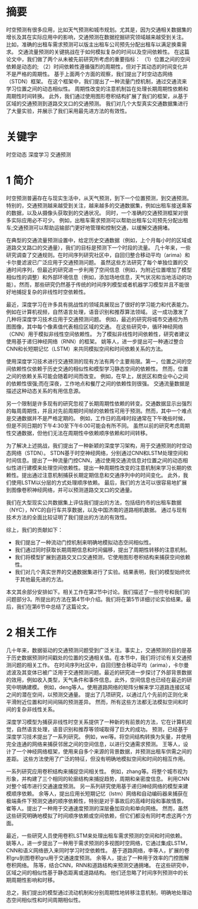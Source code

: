 # 摘要

时空预测有很多应用，比如天气预测和城市规划。尤其是，因为交通相关数据集的增长及其在实际应用中的影响，交通预测在数据挖掘研究领域越来越受到关注。
比如，准确的出租车需求预测可以版主出租车公司预先分配出租车以满足换乘需求。
交通流量预测的关键挑战在于如何模拟复杂的时间以及空间依赖性。
在这篇论文中，我们做了两个从未被先前研究所考虑的重要指标：
（1）位置之间的空间依赖是动态的;
（2）时间依赖性遵循强烈的周期性，但对于其动态的时间变化并不是严格的周期性。
基于上面两个方面的观察，我们提出了时空动态网络（STDN）框架。
在这个框架中，我们提出了一种流量门控机制，通过交通流来学习位置之间的动态相似性。
周期性改变的注意机制旨在处理长期周期性依赖和周期性时间转换。
此外，我们通过使用图形卷积结构扩展了我们的框架，从基于区域的交通预测到道路交叉口的交通预测。
我们对几个大型真实交通数据集进行了大量实验，并展示了我们采用最先进方法的有效性。

# 关键字

时空动态 深度学习 交通预测

# 1 简介

时空预测普遍存在与现实生活中，从天气预测，到下一个位置预测，到交通预测。特别的，交通预测越来越受到关注，越来越多的交通数据集，例如出租车接送乘客的数据，以及从摄像头获取到的交通状况。
同时，一个准确的交通预测框架对很多实际应用必不可少。
例如，出租车需求预测可以帮助出租车公司预先分配出租车;交通预测可以帮助运输部门更好地管理和控制交通，以缓解交通拥堵。

在典型的交通流量预测设置中，给定历史交通数据（例如，上个月每小时的区域或道路交叉路口的交通量），我们的目标是预测下一个时段的流量。
几十年来，一些研究调查了交通规则。在时间序列研究社区中，自回归整合移动平均（arima）和卡尔曼滤波已广泛应用于交通预测问题。
虽然这些方法研究了每个单独位置的交通时间序列，但最近的研究进一步利用了空间信息（例如，为附近位置增加了模型相似性的调整）和外部环境信息（例如，添加场地信息，天气状况和当地活动的功能）。然而，那些研究仍然基于传统的时间序列模型或者机器学习模型并且不能很好地捕捉复杂的非线性时空依赖性。

最近，深度学习在许多具有挑战性的领域具展现出了很好的学习能力和代表能力。
例如在计算机视频，自然语言处理，语音识别和推荐算法领域。
这一成功激发了几种将深度学习技术应用于交通预测问题。
例如，最近的研究将城市交通视为热图图像，其中每个像素值代表相应区域的交通。
在这些研究中，循环神经网络（CNN）用于模拟非线性空间依赖性。
为了模拟非线性时间依赖性，研究者建议使用基于递归神经网络（RNN）的框架。
姚等人，进一步提出可一种通过整合CNN和长短期记忆（LSTM）来共同模拟空间和时间依赖关系的方法。

使用深度学习技术进行交通预测的现有方法有两个主要局限。第一，位置之间的空间依赖性仅依赖于历史交通的相似性和模型学习静态空间的依赖性。
然而，位置之间的依赖关系可能会随着时间而改变。
例如，在早上，居民区和商业中心之间的依赖性很强;而在深夜，工作地点和餐厅之间的依赖性则很强。
交通流量数据是描述这种动态关系的有用信息源。

另一个限制是许多现有的研究忽视了长期周期性依赖的转变。交通数据显示出强烈的每周周期性，并且对先前周期时间帧的依赖性可用于预测。然而，其中一个难点是交通数据并不是严格定期的。
例如，工作日的高峰时段通常在下午晚些时候，但是不同日期的下午4:30至下午6:00可能会有所不同。
虽然以前的研究考虑周期性交通数据，但他们无法在周期性中依赖顺序依赖和时间转移。

为了解决上述挑战，我们提出了一种新颖的深度学习架构，用于交通预测的时空动态网络（STDN）。
STDN基于时空神经网络，分别通过CNN和LSTM处理空间和时间信息。提出了一种流量门控CNN，通过使用交通流信息对位置之间的动态相似性进行建模来处理空间依赖性。提出一种周期性改变的注意机制来学习长期的依赖性。提出通过注意机制捕获长期定期信息和交通序列中的时间变化。
此外，我们使用LSTM以分层的方式处理顺序依赖。
最后，我们的方法可以很容易地扩展到图像卷积神经网络，并可以预测道路交叉口的交通量。

我们在大型现实公共数据集上评估我们提出的方法，包括纽约市的出租车数据（NYC），NYC的自行车共享数据，以及中国济南的道路相机数据。
通过与现有技术方法的全面比较证明了我们提出的方法的有效性。

综上，我们的贡献如下：

- 我们提出了一种流动门控机制来明确地模拟动态空间相似性。
- 我们通过同时获取长期周期信息和时间偏移，提出了周期性转移的注意机制。
- 我们将模型扩展到道路交叉口交通预测，它使用图形卷积结构来捕获空间依赖性。
- 我们对几个真实世界的交通数据集进行了实验。结果表明，我们的模型始终优于其他最先进的方法。


本文其余部分安排如下。相关工作在第2节中讨论。我们描述了一些符号和我们的问题部分3。所提出的方法在第4节中介绍。我们将在第5节详细讨论实验结果。最后，我们在第6节中总结了这篇论文。


# 2 相关工作

几十年来，数据驱动的交通预测问题受到广泛关注。事实上，交通预测的目的是基于历史数据预测时间戳处的位置的交通相关值。在本节中，我们将讨论有关交通预测问题的相关工作。
在时间序列社区中，自回归整合移动平均（arima），卡尔曼滤波及其变体已被广泛用于交通预测问题。最近的研究进一步探讨了外部背景数据的效用，例如收入类型，天气条件和事件信息。此外，空间信息也已经在最近的研究中明确建模。
例如，deng等人。使用道路网络的矩阵分解来学习道路连接区域之间的潜在空间，以预测交通量。
提出了几项研究，以通过几个先前的正则化来平滑附近位置和时间间隔的预测差异。
然而，所有这些方法都无法模拟空间和时间的复杂非线性关系。

深度学习模型为捕获非线性时空关系提供了一种新的有前景的方法，它在计算机视觉，自然语言处理，语音识别和推荐等领域取得了巨大的成功。
预测，已经基于深度学习技术提出了一系列研究。
例如，wei等。将空间结构转换为矢量，并使用完全连通的网络来捕获邻居之间的空间信息，以进行交通需求预测。
王等人，设计了一个神经网络框架，使用来自多个来源的背景数据，并预测出租车供需之间的差距。
这些方法使用了广泛的特征，但没有明确地模拟空间和时间的相互作用。

一系列研究应用卷积结构来捕捉空间相关性。
例如，zhang等。将整个城市视为形象，并构建了三个相同的轮廓结构来捕捉趋势，周期和亲密度信息。
利用CNN对整个城市进行交通速度预测。
另一系列研究使用基于递归神经网络的模型来建模顺序依赖。
余等人，提出应用长短期记忆（lstm）网络和自动编码器来捕获在极端条件下预测交通的顺序依赖性，特别是对于事故后的高峰时段和事故情景。
崔等人。提出了一种用于交通速度预测的深层叠加双向和单向网络。
然而，虽然这些研究明确地模拟了时间顺序依赖或空间依赖，但它们都没有同时考虑这两个方面。

最近，一些研究人员使用卷积LSTM来处理出租车需求预测的空间和时间依赖。
姚等人，进一步提出了一种用于需求预测的多视图时空网络，它通过集成LSTM，CNN和语义网络嵌入来同时学习时空依赖性。
基于道路网络，李等人，扩展的卷积gru到图卷积gru用于交通速度预测。
余等人，提出了一种用于效率的门控图解卷积网络。
陈等，结合CNN，RNN和道路结构来预测交通拥堵。
在这些研究中，区域之间的相似性基于静态距离或道路结构。
他们还忽略了时间序列预测中的长期周期性影响和时移。


总之，我们提出的模型通过流动机制和分别周期性地转移注意机制，明确地处理动态空间相似性和时间周期相似性。
